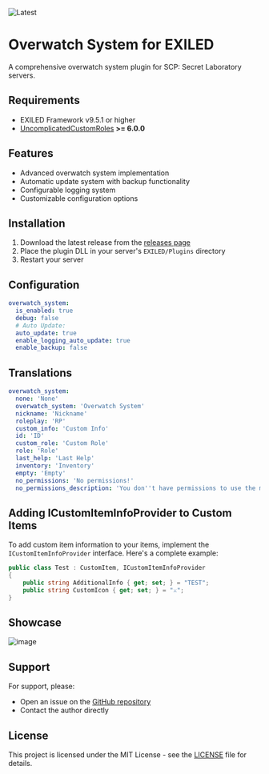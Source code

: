 ![Latest](https://img.shields.io/github/v/release/DiabeloDev/OverwatchSystem?style=for-the-badge&label=Latest%20Release&color=%23D91656)

# Overwatch System for EXILED

A comprehensive overwatch system plugin for SCP: Secret Laboratory servers.

## Requirements
- EXILED Framework v9.5.1 or higher
- [UncomplicatedCustomRoles](https://github.com/UncomplicatedCustomServer/UncomplicatedCustomRoles) **>= 6.0.0**  

## Features
- Advanced overwatch system implementation
- Automatic update system with backup functionality
- Configurable logging system
- Customizable configuration options

## Installation
1. Download the latest release from the [releases page](https://github.com/DiabeloDev/OverwatchSystem/releases/latest)
2. Place the plugin DLL in your server's `EXILED/Plugins` directory
3. Restart your server

## Configuration
```yaml
overwatch_system:
  is_enabled: true
  debug: false
  # Auto Update:
  auto_update: true
  enable_logging_auto_update: true
  enable_backup: false
```

## Translations
```yaml
overwatch_system:
  none: 'None'
  overwatch_system: 'Overwatch System'
  nickname: 'Nickname'
  roleplay: 'RP'
  custom_info: 'Custom Info'
  id: 'ID'
  custom_role: 'Custom Role'
  role: 'Role'
  last_help: 'Last Help'
  inventory: 'Inventory'
  empty: 'Empty'
  no_permissions: 'No permissions!'
  no_permissions_description: 'You don''t have permissions to use the moderation system.'
```

## Adding ICustomItemInfoProvider to Custom Items
To add custom item information to your items, implement the `ICustomItemInfoProvider` interface. Here's a complete example:

```cs
public class Test : CustomItem, ICustomItemInfoProvider
{
    public string AdditionalInfo { get; set; } = "TEST";
    public string CustomIcon { get; set; } = "⚔️";
}
```

## Showcase
![image](https://github.com/user-attachments/assets/1c7d48af-fc63-4e7b-955d-efb35d7a0362)

## Support
For support, please:
- Open an issue on the [GitHub repository](https://github.com/DiabeloDev/OverwatchSystem/issues)
- Contact the author directly

## License
This project is licensed under the MIT License - see the [LICENSE](LICENSE) file for details.
